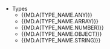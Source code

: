 - Types
    - {{MD.A(TYPE_NAME.ANY)}}
    - {{MD.A(TYPE_NAME.ARRAY)}}
    - {{MD.A(TYPE_NAME.NUMBER)}}
    - {{MD.A(TYPE_NAME.OBJECT)}}
    - {{MD.A(TYPE_NAME.STRING)}}

